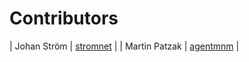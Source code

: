 # Contributors

| Johan Ström  | [stromnet](https://github.com/stromnet) |
| Martin Patzak | [agentmnm](https://github.com/agentmnm) |
